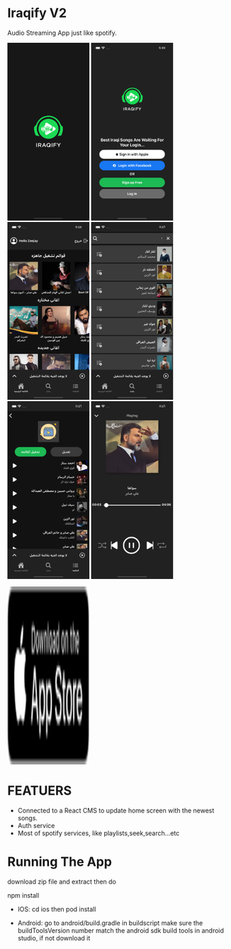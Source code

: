 # Iraqify V2
Audio Streaming App just like spotify.

<p float="left">
  <img src="./githubPics/loading.png" width="185" height="400">
  <img src="./githubPics/login.png" width="185" height="400">
  <img src="./githubPics/home.png" width="185" height="400">
  <img src="./githubPics/search.png" width="185" height="400">
  <img src="./githubPics/playlist.png" width="185" height="400">
  <img src="./githubPics/playerScreen.png" width="185" height="400">
</p>

[<img src="./githubPics/appleIcon.png" width="185" height="400">](https://appstoreconnect.apple.com/apps/1553219762/appstore/info)
# FEATUERS
* Connected to a React CMS to update home screen with the newest songs.
* Auth service
* Most of spotify services, like playlists,seek,search...etc

# Running The App
download zip file and extract then do

npm install

* IOS:
cd ios then pod install

* Android:
go to android/build.gradle in buildscript make sure the buildToolsVersion number match the android sdk build tools in android studio, if not download it
